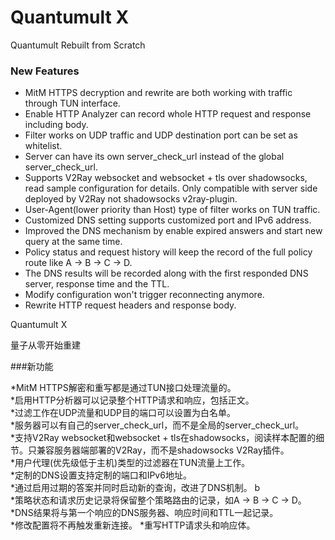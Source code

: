# Quantumult X
Quantumult Rebuilt from Scratch

### New Features
* MitM HTTPS decryption and rewrite are both working with traffic through TUN interface.
* Enable HTTP Analyzer can record whole HTTP request and response including body.
* Filter works on UDP traffic and UDP destination port can be set as whitelist.
* Server can have its own server_check_url instead of the global server_check_url.
* Supports V2Ray websocket and websocket + tls over shadowsocks, read sample configuration for details. Only compatible with server side deployed by V2Ray not shadowsocks v2ray-plugin.
* User-Agent(lower priority than Host) type of filter works on TUN traffic.
* Customized DNS setting supports customized port and IPv6 address.
* Improved the DNS mechanism by enable expired answers and start new query at the same time.
* Policy status and request history will keep the record of the full policy route like A -> B -> C -> D.
* The DNS results will be recorded along with the first responded DNS server, response time and the TTL.
* Modify configuration won't trigger reconnecting anymore.
* Rewrite HTTP request headers and response body.

Quantumult X

量子从零开始重建

###新功能

*MitM HTTPS解密和重写都是通过TUN接口处理流量的。   
*启用HTTP分析器可以记录整个HTTP请求和响应，包括正文。    
*过滤工作在UDP流量和UDP目的端口可以设置为白名单。    
*服务器可以有自己的server_check_url，而不是全局的server_check_url。    
*支持V2Ray websocket和websocket + tls在shadowsocks，阅读样本配置的细节。只兼容服务器端部署的V2Ray，而不是shadowsocks V2Ray插件。    
*用户代理(优先级低于主机)类型的过滤器在TUN流量上工作。   
*定制的DNS设置支持定制的端口和IPv6地址。   
*通过启用过期的答案并同时启动新的查询，改进了DNS机制。  b   
*策略状态和请求历史记录将保留整个策略路由的记录，如A -> B -> C -> D。   
*DNS结果将与第一个响应的DNS服务器、响应时间和TTL一起记录。   
*修改配置将不再触发重新连接。
*重写HTTP请求头和响应体。
